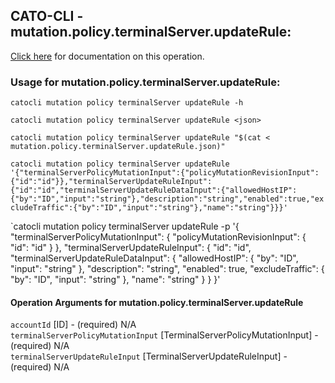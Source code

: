 
## CATO-CLI - mutation.policy.terminalServer.updateRule:
[Click here](https://api.catonetworks.com/documentation/#mutation-mutation.policy.terminalServer.updateRule) for documentation on this operation.

### Usage for mutation.policy.terminalServer.updateRule:

`catocli mutation policy terminalServer updateRule -h`

`catocli mutation policy terminalServer updateRule <json>`

`catocli mutation policy terminalServer updateRule "$(cat < mutation.policy.terminalServer.updateRule.json)"`

`catocli mutation policy terminalServer updateRule '{"terminalServerPolicyMutationInput":{"policyMutationRevisionInput":{"id":"id"}},"terminalServerUpdateRuleInput":{"id":"id","terminalServerUpdateRuleDataInput":{"allowedHostIP":{"by":"ID","input":"string"},"description":"string","enabled":true,"excludeTraffic":{"by":"ID","input":"string"},"name":"string"}}}'`

`catocli mutation policy terminalServer updateRule -p '{
    "terminalServerPolicyMutationInput": {
        "policyMutationRevisionInput": {
            "id": "id"
        }
    },
    "terminalServerUpdateRuleInput": {
        "id": "id",
        "terminalServerUpdateRuleDataInput": {
            "allowedHostIP": {
                "by": "ID",
                "input": "string"
            },
            "description": "string",
            "enabled": true,
            "excludeTraffic": {
                "by": "ID",
                "input": "string"
            },
            "name": "string"
        }
    }
}'


#### Operation Arguments for mutation.policy.terminalServer.updateRule ####

`accountId` [ID] - (required) N/A    
`terminalServerPolicyMutationInput` [TerminalServerPolicyMutationInput] - (required) N/A    
`terminalServerUpdateRuleInput` [TerminalServerUpdateRuleInput] - (required) N/A    
